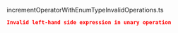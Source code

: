incrementOperatorWithEnumTypeInvalidOperations.ts
```json
Invalid left-hand side expression in unary operation
```
